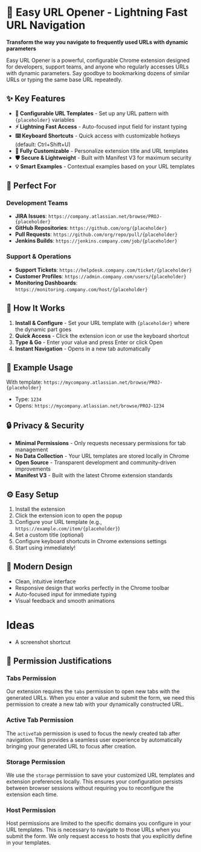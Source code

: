 # 🚀 Easy URL Opener - Lightning Fast URL Navigation

**Transform the way you navigate to frequently used URLs with dynamic parameters**

Easy URL Opener is a powerful, configurable Chrome extension designed for developers, support teams, and anyone who regularly accesses URLs with dynamic parameters. Say goodbye to bookmarking dozens of similar URLs or typing the same base URL repeatedly.

## ✨ Key Features

- **🎯 Configurable URL Templates** - Set up any URL pattern with `{placeholder}` variables
- **⚡ Lightning Fast Access** - Auto-focused input field for instant typing
- **⌨️ Keyboard Shortcuts** - Quick access with customizable hotkeys (default: Ctrl+Shift+U)
- **🔧 Fully Customizable** - Personalize extension title and URL templates
- **🛡️ Secure & Lightweight** - Built with Manifest V3 for maximum security
- **💡 Smart Examples** - Contextual examples based on your URL templates

## 🎯 Perfect For

### Development Teams

- **JIRA Issues**: `https://company.atlassian.net/browse/PROJ-{placeholder}`
- **GitHub Repositories**: `https://github.com/org/{placeholder}`
- **Pull Requests**: `https://github.com/org/repo/pull/{placeholder}`
- **Jenkins Builds**: `https://jenkins.company.com/job/{placeholder}`

### Support & Operations

- **Support Tickets**: `https://helpdesk.company.com/ticket/{placeholder}`
- **Customer Profiles**: `https://admin.company.com/users/{placeholder}`
- **Monitoring Dashboards**: `https://monitoring.company.com/host/{placeholder}`

## 🚀 How It Works

1. **Install & Configure** - Set your URL template with `{placeholder}` where the dynamic part goes
2. **Quick Access** - Click the extension icon or use the keyboard shortcut
3. **Type & Go** - Enter your value and press Enter or click Open
4. **Instant Navigation** - Opens in a new tab automatically

## 📝 Example Usage

With template: `https://mycompany.atlassian.net/browse/PROJ-{placeholder}`

- Type: `1234`
- Opens: `https://mycompany.atlassian.net/browse/PROJ-1234`

## 🔒 Privacy & Security

- **Minimal Permissions** - Only requests necessary permissions for tab management
- **No Data Collection** - Your URL templates are stored locally in Chrome
- **Open Source** - Transparent development and community-driven improvements
- **Manifest V3** - Built with the latest Chrome extension standards

## ⚙️ Easy Setup

1. Install the extension
2. Click the extension icon to open the popup
3. Configure your URL template (e.g., `https://example.com/item/{placeholder}`)
4. Set a custom title (optional)
5. Configure keyboard shortcuts in Chrome extensions settings
6. Start using immediately!

## 🎨 Modern Design

- Clean, intuitive interface
- Responsive design that works perfectly in the Chrome toolbar
- Auto-focused input for immediate typing
- Visual feedback and smooth animations

# Ideas

- A screenshot shortcut

## 🔐 Permission Justifications

### Tabs Permission

Our extension requires the `tabs` permission to open new tabs with the generated URLs. When you enter a value and submit the form, we need this permission to create a new tab with your dynamically constructed URL.

### Active Tab Permission

The `activeTab` permission is used to focus the newly created tab after navigation. This provides a seamless user experience by automatically bringing your generated URL to focus after creation.

### Storage Permission

We use the `storage` permission to save your customized URL templates and extension preferences locally. This ensures your configuration persists between browser sessions without requiring you to reconfigure the extension each time.

### Host Permission

Host permissions are limited to the specific domains you configure in your URL templates. This is necessary to navigate to those URLs when you submit the form. We only request access to hosts that you explicitly define in your templates.
